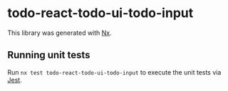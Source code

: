 # todo-react-todo-ui-todo-input

This library was generated with [Nx](https://nx.dev).

## Running unit tests

Run `nx test todo-react-todo-ui-todo-input` to execute the unit tests via [Jest](https://jestjs.io).
